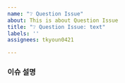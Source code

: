 ```yaml
---
name: "❔ Question Issue"
about: This is about Question Issue
title: "❔ Question Issue: text"
labels: ''
assignees: tkyoun0421

---
```


### 이슈 설명
